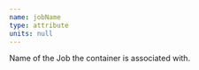 ```yaml
---
name: jobName
type: attribute
units: null
---
```


Name of the Job the container is associated with.
